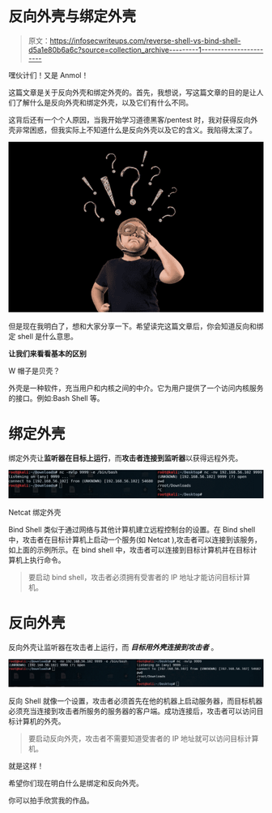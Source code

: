 # 反向外壳与绑定外壳

> 原文：<https://infosecwriteups.com/reverse-shell-vs-bind-shell-d5a1e80b6a6c?source=collection_archive---------1----------------------->

嘿伙计们！又是 Anmol！

这篇文章是关于反向外壳和绑定外壳的。首先，我想说，写这篇文章的目的是让人们了解什么是反向外壳和绑定外壳，以及它们有什么不同。

这背后还有一个个人原因，当我开始学习道德黑客/pentest 时，我对获得反向外壳非常困惑，但我实际上不知道什么是反向外壳以及它的含义。我陷得太深了。

![](img/5a04c9d41ccca0606354bad3924ada60.png)

但是现在我明白了，想和大家分享一下。希望读完这篇文章后，你会知道反向和绑定 shell 是什么意思。

**让我们来看看基本的区别**

W 帽子是贝壳？

外壳是一种软件，充当用户和内核之间的中介。它为用户提供了一个访问内核服务的接口。例如:Bash Shell 等。

# 绑定外壳

绑定外壳让**监听器在目标上运行**，而**攻击者连接到监听器**以获得远程外壳。

![](img/1aa5f7f58c3ff329f90c336d269022b8.png)

Netcat 绑定外壳

Bind Shell 类似于通过网络与其他计算机建立远程控制台的设置。在 Bind shell 中，攻击者在目标计算机上启动一个服务(如 Netcat ),攻击者可以连接到该服务，如上面的示例所示。在 bind shell 中，攻击者可以连接到目标计算机并在目标计算机上执行命令。

> 要启动 bind shell，攻击者必须拥有受害者的 IP 地址才能访问目标计算机。

# 反向外壳

反向外壳让监听器在攻击者上运行，而 ***目标用外壳连接到攻击者*** 。

![](img/aff53fd7684f8417ce9a5daf97406e6f.png)

反向 Shell 就像一个设置，攻击者必须首先在他的机器上启动服务器，而目标机器必须充当连接到攻击者所服务的服务器的客户端。成功连接后，攻击者可以访问目标计算机的外壳。

> 要启动反向外壳，攻击者不需要知道受害者的 IP 地址就可以访问目标计算机。

就是这样！

希望你们现在明白什么是绑定和反向外壳。

你可以拍手欣赏我的作品。